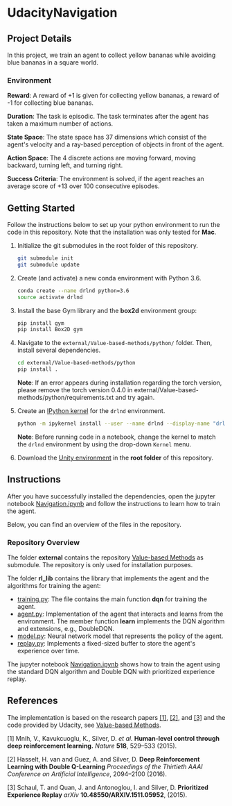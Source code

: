 # UdacityNavigation

## Project Details

In this project, we train an agent to collect yellow bananas while avoiding blue bananas in a square world.

### Environment

**Reward**: A reward of +1 is given for collecting yellow bananas, a reward of -1 for collecting blue bananas.

**Duration**: The task is episodic. The task terminates after the agent has taken a maximum number of actions.

**State Space**: The state space has 37 dimensions which consist of the agent's velocity and a ray-based perception of objects in front of the agent.

**Action Space**: The 4 discrete actions are moving forward, moving backward, turning left, and turning right.

**Success Criteria**: The environment is solved, if the agent reaches an average score of +13 over 100 consecutive episodes. 


## Getting Started

Follow the instructions below to set up your python environment to run the code in this repository.
Note that the installation was only tested for __Mac__.

1. Initialize the git submodules in the root folder of this repository. 

	```bash
	git submodule init
	git submodule update
	```
 
2. Create (and activate) a new conda environment with Python 3.6.

	```bash
	conda create --name drlnd python=3.6
	source activate drlnd
	```
	
3. Install the base Gym library and the **box2d** environment group:

	```bash
	pip install gym
	pip install Box2D gym
	```

4. Navigate to the `external/Value-based-methods/python/` folder.  Then, install several dependencies.

    ```bash
    cd external/Value-based-methods/python
    pip install .
    ```
    **Note**: If an error appears during installation regarding the torch version, please remove the torch version 0.4.0 in
    external/Value-based-methods/python/requirements.txt and try again.

5. Create an [IPython kernel](http://ipython.readthedocs.io/en/stable/install/kernel_install.html) for the `drlnd` environment.  
    
    ```bash
    python -m ipykernel install --user --name drlnd --display-name "drlnd"
    ```
    
    **Note**: Before running code in a notebook, change the kernel to match the `drlnd` environment by using the drop-down `Kernel` menu. 

6. Download the [Unity environment](https://s3-us-west-1.amazonaws.com/udacity-drlnd/P1/Banana/Banana.app.zip)  in the **root folder** of this repository.

    
## Instructions

After you have successfully installed the dependencies, open the jupyter notebook [Navigation.ipynb](Navigation.ipynb) 
and follow the instructions to learn how to train the agent.

Below, you can find an overview of the files in the repository.

### Repository Overview

The folder **external** contains the repository [Value-based Methods](https://github.com/udacity/Value-based-methods#dependencies) 
as submodule. The repository is only used for installation purposes.

The folder **rl_lib** contains the library that implements the agent and the algorithms for training the agent: 

- [training.py](rl_lib/training.py): The file contains the main function **dqn** for training the agent. 
- [agent.py](rl_lib/agent.py): Implementation of the agent that interacts and learns from the environment. 
                               The member function **learn** implements the DQN algorithm and extensions, e.g., DoubleDQN.
- [model.py](rl_lib/model.py): Neural network model that represents the policy of the agent.
- [replay.py](rl_lib/replay.py): Implements a fixed-sized buffer to store the agent's experience over time.

The jupyter notebook [Navigation.ipynb](Navigation.ipynb) shows how to train the agent using the standard DQN algorithm and Double DQN
with prioritized experience replay.

## References 

The implementation is based on the research papers [[1]](#1), [[2]](#2), and [[3]](#3) and the code provided by Udacity, see
[Value-based Methods](https://github.com/udacity/Value-based-methods#dependencies).


<a id="1">[1]</a> 
Mnih, V., Kavukcuoglu, K., Silver, D. *et al.* 
**Human-level control through deep reinforcement learning.**
*Nature* **518**, 529–533 (2015).

<a id="1">[2]</a>
Hasselt, H. van and Guez, A. and Silver, D.
**Deep Reinforcement Learning with Double Q-Learning**
*Proceedings of the Thirtieth AAAI Conference on Artificial Intelligence*, 2094–2100 (2016).

<a id="1">[3]</a>
Schaul, T. and Quan, J. and Antonoglou, I. and Silver, D.
**Prioritized Experience Replay**
*arXiv* **10.48550/ARXIV.1511.05952**, (2015).